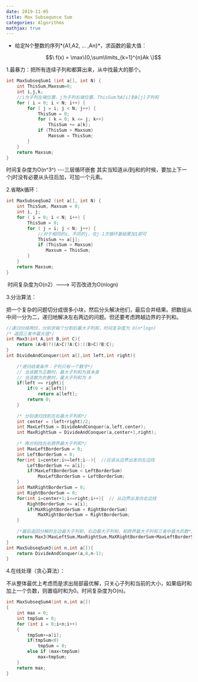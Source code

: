 ```yaml
---
date: 2019-11-05
title: Max Subsequnce Sum
categories: Algorithms
mathjax: true
---
```

- 给定N个整数的序列*{A1,A2, ... ,An}*，求函数的最大值：

  $$\ f(x) = \max\{0,\sum\limits_{k=1}^{n}Ak \}$$
  
  <!-- more -->

1.最暴力：把所有连续子列和都算出来，从中找最大的那个。

```cpp
int MaxSubseqSum1 (int a[], int N) {
    int ThisSum,Maxsum=0;
    int i,j,k;
    //i为子列左端位置，j为子列右端位置，ThisSum为A[i]到A[j]子列和
    for ( i = 0; i < N; i++) {
        for ( j = i; j < N; j++) {
            ThisSum = 0;
            for ( k = 0; k <= j; k++)
                ThisSum += a[k];
            if (ThisSum > Maxsum)
                Maxsum = ThisSum;
        }
    }
    return Maxsum;
}
```

   时间复杂度为O(n^3^) ---三层循环嵌套  其实当知道从i到j和的时候，要加上下一个j时没有必要从头往后加，可加一个元素。

2.省略k循环：

```cpp
int MaxSubseqSum2 (int a[], int N) {
    int ThisSum, Maxsum = 0;
    int i, j;
    for ( i = 0; i < N; i++) {
        ThisSum = 0;
        for ( j = i; j < N; j++) {
            //对于相同的i，不同的j，在j-1次循环基础累加1即可
            ThisSum += a[j];
            if (ThisSum > Maxsum)
               Maxsum = ThisSum;
        }
    }
    return Maxsum;
}
```

​      时间复杂度为O(n2）--->  可否改进为O(nlogn)

3.分治算法：

​	 把一个复杂的问题切分成很多小块，然后分头解决他们，最后合并结果。把数组从中间一分为二，递归地解决左右两边的问题。但还要考虑跨越边界的子列和。

```cpp
//递归分成两份，分别求每个分割后最大子列和，时间复杂度为 O(n*logn)
/* 返回三者中最大值*/
int Max3(int A,int B,int C){
    return (A>B)?((A>C)?A:C):((B>C)?B:C);
}
int DivideAndConquer(int a[],int left,int right){
    
    /*递归结束条件：子列只有一个数字*/
    // 当该数为正数时，最大子列和为其本身
    // 当该数为负数时，最大子列和为 0
    if(left == right){
        if(0 < a[left])  
            return a[left];
        return 0;
    }
    
    /* 分别递归找到左右最大子列和*/ 
    int center = (left+right)/2; 
    int MaxLeftSum = DivideAndConquer(a,left,center);
    int MaxRightSum = DivideAndConquer(a,center+1,right);
    
    /* 再分别找左右跨界最大子列和*/
    int MaxLeftBorderSum = 0;
    int LeftBorderSum = 0;
    for(int i=center;i>=left;i--){  //应该从边界出发向左边找
        LeftBorderSum += a[i];
        if(MaxLeftBorderSum < LeftBorderSum)
 			MaxLeftBorderSum = LeftBorderSum;   
    }
    int MaXRightBorderSum = 0;
    int RightBorderSum = 0;
    for(int i=center+1;i<=right;i++){  // 从边界出发向右边找
        RightBorderSum += a[i];
        if(MaXRightBorderSum < RightBorderSum)
            MaXRightBorderSum = RightBorderSum;
    }
    
    /*最后返回分解的左边最大子列和，右边最大子列和，和跨界最大子列和三者中最大的数*/
	return Max3(MaxLeftSum,MaxRightSum,MaXRightBorderSum+MaxLeftBorderSum);
}
int MaxSubseqSum3(int n,int a[]){
    return DivideAndConquer(a,0,n-1);
}
```

4.在线处理（贪心算法）：

​      不从整体最优上考虑而是求出局部最优解，只关心子列和当前的大小，如果临时和加上一个负数，则置临时和为0。时间复杂度为O(n)。

```cpp
int MaxSubseqSum4(int n,int a[])
{
    int max = 0;
    int tmpSum = 0;
    for (int i = 0;i<n;i++)
    {
        tmpSum+=a[i];
        if(tmpSum<0)
            tmpSum = 0;
        else if (max<tmpSum)
            max=tmpSum;            
    }
    return max;
}
```
